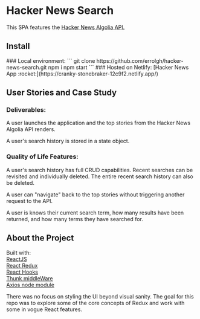 <h1>Hacker News Search</h1>
This SPA features the <a href="https://hn.algolia.com/api/">Hacker News Algolia API.<a/>

<h2>Install</h2>
### Local environment:
```
git clone https://github.com/errolgh/hacker-news-search.git
npm i
npm start
```
### Hosted on Netlify:
[Hacker News App :rocket:](https://cranky-stonebraker-12c9f2.netlify.app/) 

## User Stories and Case Study
### Deliverables:
A user launches the application and the top stories from the Hacker News Algolia API renders.

A user's search history is stored in a state object.

### Quality of Life Features:
A user's search history has full CRUD capabilities. Recent searches can be revisited and individually deleted. The entire recent search history can also be deleted.

A user can "navigate" back to the top stories without triggering another request to the API.

A user is knows their current search term, how many results have been returned, and how many terms they have searched for.

## About the Project

Built with:\
[ReactJS](https://reactjs.org/)\
[React Redux](https://redux.js.org/)\
[React Hooks](https://reactjs.org/docs/hooks-intro.html/)\
[Thunk middleWare](https://github.com/reduxjs/redux-thunk/)\
[Axios node module](https://www.npmjs.com/package/axios/)

There was no focus on styling the UI beyond visual sanity. The goal for this repo was to explore some of the core concepts of Redux and work with some in vogue React features.
